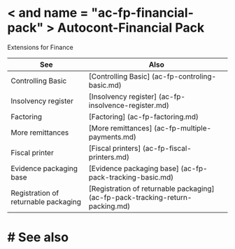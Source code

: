 ﻿---
Title: "Financial Pack"
Author: 
Ms. custom: on
Ms date: 
reviewer: Ms.
Ms. suite:
Ms. _pltfrm tgt:
Ms. topic: article
Ms-prod: 
Ms. translationtype: Human Translation
Ms. sourcegitcommit: 
Ms. openlocfilehash:
Ms. contentlocale: cs-cz
Ms. lasthandoff: 

---

# < and name = "ac-fp-financial-pack" > </a> Autocont-Financial Pack

Extensions for Finance

| See | Also |
|-------------------------|------------------------------------------------------------------|
| Controlling Basic | [Controlling Basic] (ac-fp-controling-basic.md) |
| Insolvency register | [Insolvency register] (ac-fp-insolvence-register.md) |
| Factoring | [Factoring] (ac-fp-factoring.md) |
| More remittances | [More remittances] (ac-fp-multiple-payments.md) |
| Fiscal printer | [Fiscal printers] (ac-fp-fiscal-printers.md) |
| Evidence packaging base | [Evidence packaging base] (ac-fp-pack-tracking-basic.md) |
| Registration of returnable packaging | [Registration of returnable packaging] (ac-fp-pack-tracking-return-packing.md) |


# # See also

